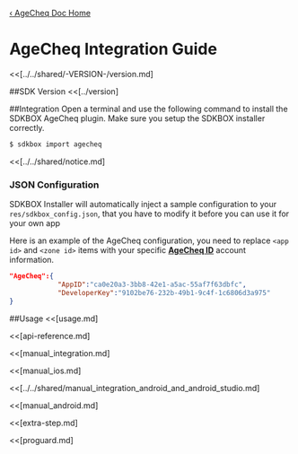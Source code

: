 [&#8249; AgeCheq Doc Home](./)

<h1>AgeCheq Integration Guide</h1>
<<[../../shared/-VERSION-/version.md]

##SDK Version
<<[../version]

##Integration
Open a terminal and use the following command to install the SDKBOX AgeCheq plugin. Make sure you setup the SDKBOX installer correctly.
```bash
$ sdkbox import agecheq
```

<<[../../shared/notice.md]

<!--## Configuration
<<[../../shared/sdkbox_cloud.md]
<<[../../shared/remote_application_config.md]-->

### JSON Configuration
SDKBOX Installer will automatically inject a sample configuration to your `res/sdkbox_config.json`, that you have to modify it before you can use it for your own app

Here is an example of the AgeCheq configuration, you need to replace `<app id>` and `<zone id>` items with your specific [__AgeCheq ID__](http://developer.agecheq.com/) account information.
```json
"AgeCheq":{
            "AppID":"ca0e20a3-3bb8-42e1-a5ac-55af7f63dbfc",
            "DeveloperKey":"9102be76-232b-49b1-9c4f-1c6806d3a975"
}
```

<!--<<[sdkbox-config-encrypt.md]-->

##Usage
<<[usage.md]

<<[api-reference.md]

<<[manual_integration.md]

<<[manual_ios.md]

<<[../../shared/manual_integration_android_and_android_studio.md]

<<[manual_android.md]

<<[extra-step.md]

<<[proguard.md]
